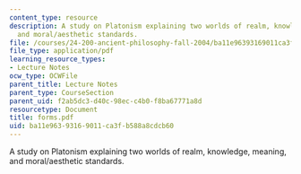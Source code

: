 ```yaml
---
content_type: resource
description: A study on Platonism explaining two worlds of realm, knowledge, meaning,
  and moral/aesthetic standards.
file: /courses/24-200-ancient-philosophy-fall-2004/ba11e96393169011ca3fb588a8cdcb60_forms.pdf
file_type: application/pdf
learning_resource_types:
- Lecture Notes
ocw_type: OCWFile
parent_title: Lecture Notes
parent_type: CourseSection
parent_uid: f2ab5dc3-d40c-98ec-c4b0-f8ba67771a8d
resourcetype: Document
title: forms.pdf
uid: ba11e963-9316-9011-ca3f-b588a8cdcb60
---
```

A study on Platonism explaining two worlds of realm, knowledge, meaning, and moral/aesthetic standards.

